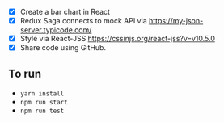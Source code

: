 - [x] Create a bar chart in React
- [x] Redux Saga connects to mock API via https://my-json-server.typicode.com/
- [x] Style via React-JSS https://cssinjs.org/react-jss?v=v10.5.0
- [x] Share code using GitHub.

## To run

- `yarn install`
- `npm run start`
- `npm run test`
